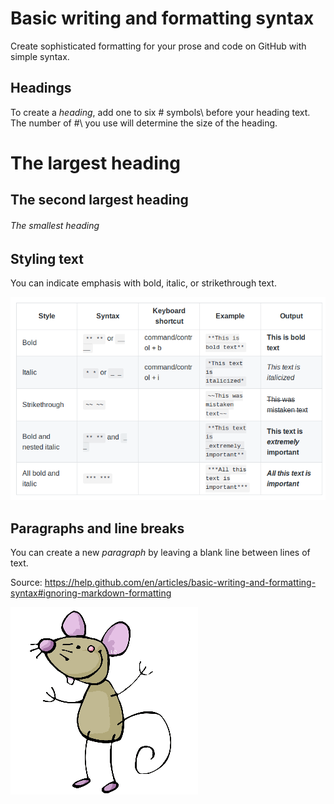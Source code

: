 
# Basic writing and formatting syntax

Create sophisticated formatting for your prose and code on GitHub with simple syntax.

## Headings

To create a *heading*, add one to six \# symbols\ before your heading text. 
The number of \#\ you use will determine the size of the heading.

# The largest heading
## The second largest heading
###### The smallest heading

## Styling text

You can indicate emphasis with bold, italic, or strikethrough text.

![stylingText](Capture.png)

## Paragraphs and line breaks

You can create a new *paragraph* by leaving a blank line between lines of text.


Source: https://help.github.com/en/articles/basic-writing-and-formatting-syntax#ignoring-markdown-formatting


![stylingText](souris.gif)


